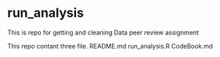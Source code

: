 run_analysis
============

This is repo for getting and cleaning Data peer review assignment

This repo contant three file.
README.md 
run_analysis.R
CodeBook.md

